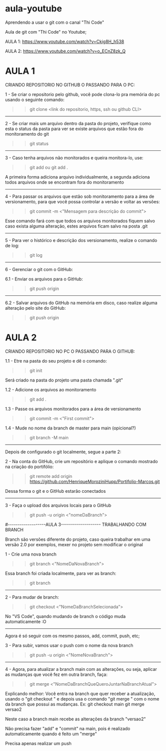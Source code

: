 # aula-youtube
Aprendendo a usar o git com o canal "Thi Code"

Aula de git com "Thi Code" no Youtube;

AULA 1: https://www.youtube.com/watch?v=Ckig8H_h538

AULA 2: https://www.youtube.com/watch?v=o_ECnZ8zk_Q


# AULA 1

CRIANDO REPOSITORIO NO GITHUB O PASSANDO PARA O PC:

1 - Se criar o repositorio pelo github, você pode clona-lo pra memória do pc usando o seguinte comando:

>> git clone <link do repositorio, https, ssh ou github CLI>

-------------------

2 - Se criar mais um arquivo dentro da pasta do projeto, verifique como esta o status da pasta para ver se existe arquivos que estão fora do monitoramento do git

>> git status

-------------------

3 - Caso tenha arquivos não monitorados e queira monitora-lo, use:

>> git add <nome do arquivo>
ou
>> git add .

A primeira forma adiciona arquivo individualmente, a segunda adiciona todos arquivos onde se encontram fora do monitoramento

-------------------

4 - Para passar os arquivos que estão sob monitoramento para a área de versionamento, para que você possa controlar a versão e voltar as versões:

>> git commit -m <"Mensagem para descrição do commit">

Esse comando fará com que todos os arquivos monitorados fiquem salvo caso exista alguma alteração, estes arquivos ficam salvo na posta .git

-------------------

5 -  Para ver o histórico e descrição dos versionamento, realize o comando de log:

>> git log

-------------------

6 - Gerenciar o git com o GitHub:

6.1 - Enviar os arquivos para o GitHub:

>> git push origin <Nome da branch>

----

6.2 - Salvar arquivos do GitHub na memória em disco, caso realize alguma alteração pelo site do GitHub:

>> git push origin <Nome da branch>



# AULA 2

CRIANDO REPOSITORIO NO PC O PASSANDO PARA O GITHUB:

1.1 - Etre na pasta do seu projeto e dê o comando:

>> git init

Será criado na pasta do projeto uma pasta chamada ".git"

1.2 - Adicione os arquivos ao monitoramento

>> git add .

1.3 - Passe os arquivos monitorados para a área de versionamento

>> git commit -m <"First commit">

1.4 - Mude no nome da branch de master para main (opicional?)

>> git branch -M main

-------------------

Depois de configurado o git localmente, segue a parte 2:

2 - Na conta do GitHub, crie um repositório e aplique o comando mostrado na criação do portifólio:

>> git remote add origin https://github.com/HenriqueMoroziniHupp/Portifolio-Marcos.git

Dessa forma o git e o GitHub estarão conectados

-------------------

3 - Faça o upload dos arquivos locais para o GitHub

>> git push -u origin <"nomeDaBranch">
 

#-------------------AULA 3--------------------
	TRABALHANDO COM BRANCH
	
Branch são versões diferente do projeto, caso queira trabalhar em uma versão 2.0 por exemplos, mexer no projeto sem modificar o original

1 - Crie uma nova branch

>> git branch <"NomeDaNovaBranch">

Essa branch foi criada localmente, para ver as branch:

>> git branch

-------------------

2 - Para mudar de branch:

>> git checkout <"NomeDaBranchSelecionada">

No "VS Code", quando mudando de branch o código muda automaticamente :O

-------------------

Agora é só seguir com os mesmo passos, add, commit, push, etc;


3 - Para subir, vamos usar o push com o nome da nova branch

>> git push -u origin <"NomeNovaBranch">

-------------------

4 - Agora, para atualizar a branch main com as alterações, ou seja, aplicar as mudanças que você fez em outra branch, faça:

>> git merge <"NomeDaBranchQueQueroJuntarNaBranchAtual">

Explicando melhor:
Você entra na branch que quer receber a atualização, usando o "git checkout <NomeDaBranch>" e depois usa o comando "git merge <NomeDaBranch>" com o nome da branch que possui as mudanças.
Ex: 
git checkout main
git merge versao2

Neste caso a branch main recebe as alterações da branch "versao2"

Não precisa fazer "add" e "commit" na main, pois é realizado automaticamente quando é feito um "merge"

Precisa apenas realizar um push
